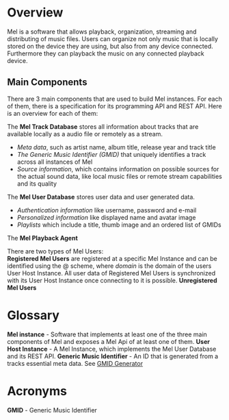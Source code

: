 # Overview

Mel is a software that allows playback, organization, streaming and distributing
of music files. Users can organize not only music that is locally stored on the
device they are using, but also from any device connected. Furthermore they can
playback the music on any connected playback device.

## Main Components

There are 3 main components that are used to build Mel instances. For each of
them, there is a specification for its programming API and REST API. Here is an
overview for each of them:

The **Mel Track Database** stores all information about tracks that are available
locally as a audio file or remotely as a stream.

- _Meta data_, such as artist name, album title, release year and track title
- _The Generic Music Identifier (GMID)_ that uniquely identifies a track across
  all instances of Mel
- _Source information_, which contains information on possible sources for the
  actual sound data, like local music files or remote stream capabilities and its
  quality

The **Mel User Database** stores user data and user generated data.

- _Authentication information_ like username, password and e-mail
- _Personalized information_ like displayed name and avatar image
- _Playlists_ which include a title, thumb image and an ordered list of GMIDs

The **Mel Playback Agent**

There are two types of Mel Users:  
**Registered Mel Users** are registered at a specific Mel Instance and can be
identified using the <username>@<domain> scheme, where _domain_ is the domain of 
the users User Host Instance. All user data of Registered Mel Users is 
synchronized with its User Host Instance once connecting to it is possible.
**Unregistered Mel Users**

# Glossary

**Mel instance** - Software that implements at least one of the three main
components of Mel and exposes a Mel Api of at least one of them.
**User Host Instance** - A Mel Instance, which implements the Mel User Database 
and its REST API.
**Generic Music Identifier** - An ID that is generated from a tracks essential
meta data. See [GMID Generator](https://github.com/FritzHeiden/gmid-generator)

# Acronyms

**GMID** - Generic Music Identifier
